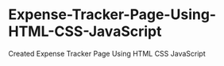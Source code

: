 # Expense-Tracker-Page-Using-HTML-CSS-JavaScript
Created Expense Tracker Page Using HTML CSS JavaScript
